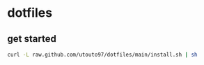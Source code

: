 dotfiles
==

## get started

```sh
curl -L raw.github.com/utouto97/dotfiles/main/install.sh | sh
```
